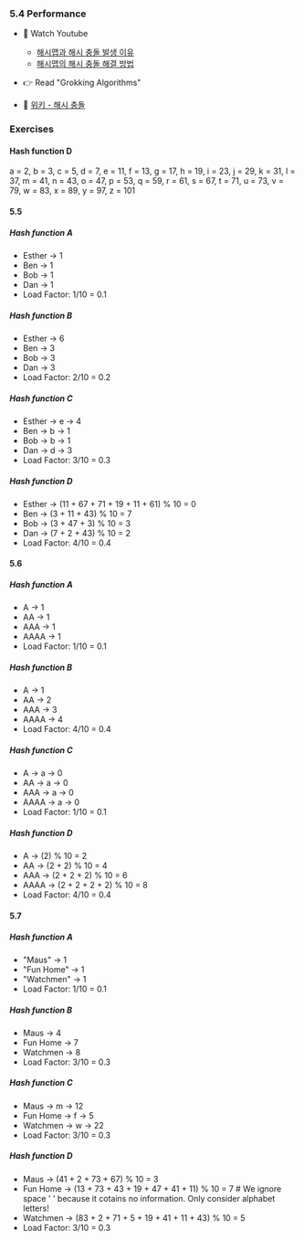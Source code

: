 ### 5.4 Performance



- 🍒 Watch Youtube
    - [해시맵과 해시 충돌 발생 이유](https://www.youtube.com/watch?v=tEOkPaZXGOk)
    - [해시맵의 해시 충돌 해결 방법](https://www.youtube.com/watch?v=dKqv1mQotNU)
    


- 👉 Read "Grokking Algorithms"


- 🍑 [위키 - 해시 충돌](https://ko.wikipedia.org/wiki/%ED%95%B4%EC%8B%9C_%EC%B6%A9%EB%8F%8C)


### Exercises

#### Hash function D

a = 2, b = 3, c = 5, d = 7, e = 11, f = 13, g = 17, h = 19, i = 23, j = 29, k = 31, l = 37, m = 41, n = 43, o = 47, p = 53, q = 59, r = 61, s = 67, t = 71, u = 73, v = 79, w = 83, x = 89, y = 97, z = 101


#### 5.5
##### Hash function A
- Esther → 1
- Ben → 1
- Bob → 1
- Dan → 1
- Load Factor: 1/10 = 0.1

##### Hash function B
- Esther → 6
- Ben → 3
- Bob → 3
- Dan → 3
- Load Factor: 2/10 = 0.2

##### Hash function C
- Esther → e → 4
- Ben → b → 1
- Bob → b → 1
- Dan → d → 3
- Load Factor: 3/10 = 0.3

##### Hash function D
- Esther → (11 + 67 + 71 + 19 + 11 + 61) % 10 = 0
- Ben → (3 + 11 + 43) % 10 = 7
- Bob → (3 + 47 + 3) % 10 = 3
- Dan → (7 + 2 + 43) % 10 = 2
- Load Factor: 4/10 = 0.4


#### 5.6
##### Hash function A
- A → 1
- AA → 1
- AAA → 1
- AAAA → 1
- Load Factor: 1/10 = 0.1

##### Hash function B
- A → 1
- AA → 2
- AAA → 3
- AAAA → 4
- Load Factor: 4/10 = 0.4

##### Hash function C
- A → a → 0
- AA → a → 0
- AAA → a → 0
- AAAA → a → 0
- Load Factor: 1/10 = 0.1

##### Hash function D
- A → (2) % 10 = 2
- AA → (2 + 2) % 10 = 4
- AAA → (2 + 2 + 2) % 10 = 6
- AAAA → (2 + 2 + 2 + 2) % 10 = 8
- Load Factor: 4/10 = 0.4


#### 5.7
##### Hash function A
- "Maus" → 1
- "Fun Home" → 1
- "Watchmen" → 1
- Load Factor: 1/10 = 0.1

##### Hash function B
- Maus → 4
- Fun Home → 7 
- Watchmen → 8
- Load Factor: 3/10 = 0.3

##### Hash function C
- Maus → m → 12
- Fun Home → f → 5
- Watchmen → w → 22
- Load Factor: 3/10 = 0.3

##### Hash function D
- Maus → (41 + 2 + 73 + 67) % 10 = 3
- Fun Home → (13 + 73 + 43 + 19 + 47 + 41 + 11) % 10 = 7   # We ignore space ' ' because it cotains no information. Only consider alphabet letters!
- Watchmen → (83 + 2 + 71 + 5 + 19 + 41 + 11 + 43) % 10 = 5
- Load Factor: 3/10 = 0.3
